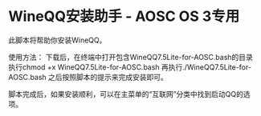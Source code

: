 WineQQ安装助手 - AOSC OS 3专用
==============

此脚本将帮助你安装WineQQ。

使用方法：
下载后，在终端中打开包含WineQQ7.5Lite-for-AOSC.bash的目录
执行chmod +x WineQQ7.5Lite-for-AOSC.bash
再执行./WineQQ7.5Lite-for-AOSC.bash
之后按照脚本的提示来完成安装即可。

脚本完成后，如果安装顺利，可以在主菜单的“互联网”分类中找到启动QQ的选项。
